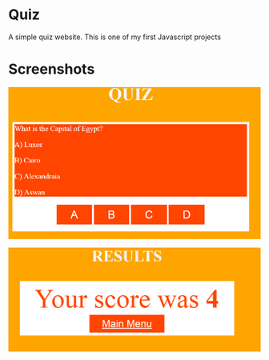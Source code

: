 # Quiz

A simple quiz website. This is one of my first Javascript projects

# Screenshots

![Screenshot showing the UI of the program](readmeimages/quiz.jpg)

![Screenshot showing the results page](readmeimages/results.jpg)

